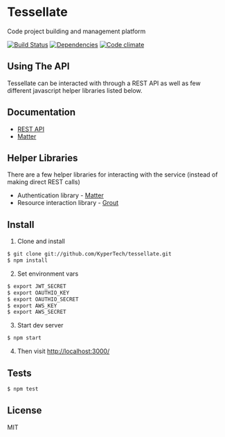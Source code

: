 # Tessellate

Code project building and management platform

[![Build Status](https://img.shields.io/travis/KyperTech/tessellate.svg?style=flat-square)](https://travis-ci.org/KyperTech/tessellate)
[![Dependencies](https://img.shields.io/david/KyperTech/tessellate.svg?style=flat-square)](https://david-dm.org/KyperTech/tessellate)
[![Code climate](http://img.shields.io/codeclimate/github/KyperTech/tessellate.svg?style=flat-square)](https://codeclimate.com/github/KyperTech/tessellate)

## Using The API

Tessellate can be interacted with through a REST API as well as few different javascript helper libraries listed below.

## Documentation

* [REST API](http://kyper.io/tessellate/docs/api/index.html)
* [Matter](http://kyper.io/matter/docs/api/index.html)

## Helper Libraries

There are a few helper libraries for interacting with the service (instead of making direct REST calls)

* Authentication library - [Matter](https://github.com/kypertech/matter)
* Resource interaction library - [Grout](https://github.com/kypertech/grout)

## Install
1. Clone and install
```sh
$ git clone git://github.com/KyperTech/tessellate.git
$ npm install
```

2. Set environment vars
```sh
$ export JWT_SECRET
$ export OAUTHIO_KEY
$ export OAUTHIO_SECRET
$ export AWS_KEY
$ export AWS_SECRET
```

3. Start dev server

  ```sh
  $ npm start
  ```

4. Then visit [http://localhost:3000/](http://localhost:3000/)

## Tests

```sh
$ npm test
```

## License

MIT
